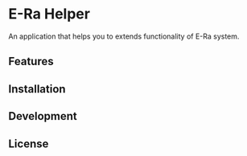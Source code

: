# E-Ra Helper

An application that helps you to extends functionality of E-Ra system.

## Features

## Installation

## Development

## License
